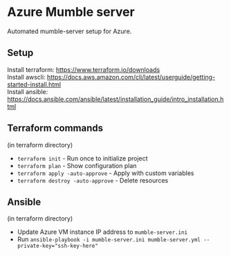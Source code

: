 # Azure Mumble server

Automated mumble-server setup for Azure.

## Setup
Install terraform: https://www.terraform.io/downloads <br>
Install awscli: https://docs.aws.amazon.com/cli/latest/userguide/getting-started-install.html <br>
Install ansible: https://docs.ansible.com/ansible/latest/installation_guide/intro_installation.html

## Terraform commands
(in terraform directory)
- `terraform init` - Run once to initialize project
- `terraform plan` - Show configuration plan
- `terraform apply -auto-approve` - Apply with custom variables
- `terraform destroy -auto-approve` - Delete resources

## Ansible
(in terraform directory)
- Update Azure VM instance IP address to `mumble-server.ini`
- Run `ansible-playbook -i mumble-server.ini mumble-server.yml --private-key="ssh-key-here"`
